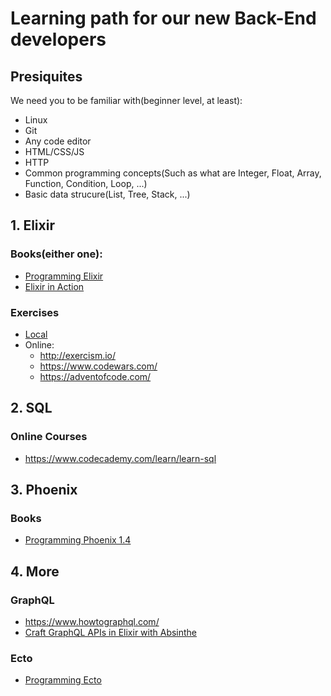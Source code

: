 # Learning path for our new Back-End developers

## Presiquites

We need you to be familiar with(beginner level, at least):
  - Linux
  - Git
  - Any code editor
  - HTML/CSS/JS
  - HTTP
  - Common programming concepts(Such as what are Integer, Float, Array, Function, Condition, Loop, ...)
  - Basic data strucure(List, Tree, Stack, ...)

## 1. Elixir

### Books(either one):
  - [Programming Elixir](https://pragprog.com/book/elixir16/programming-elixir-1-6)
  - [Elixir in Action](https://www.manning.com/books/elixir-in-action-second-edition)

### Exercises
  - [Local](./elixir/exercises)
  - Online:
    - http://exercism.io/
    - https://www.codewars.com/
    - https://adventofcode.com/

## 2. SQL

### Online Courses
  - https://www.codecademy.com/learn/learn-sql

## 3. Phoenix

### Books
  - [Programming Phoenix 1.4](https://pragprog.com/book/phoenix14/programming-phoenix-1-4)

## 4. More

### GraphQL
  - https://www.howtographql.com/
  - [Craft GraphQL APIs in Elixir with Absinthe](https://pragprog.com/book/wwgraphql/craft-graphql-apis-in-elixir-with-absinthe)

### Ecto
  - [Programming Ecto](https://pragprog.com/book/wmecto/programming-ecto)
